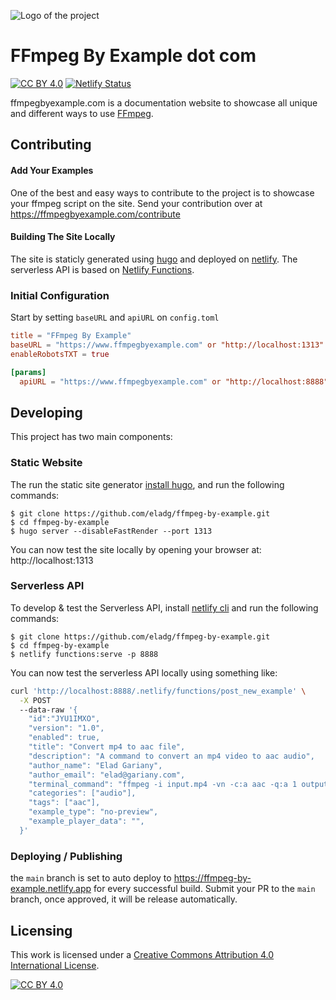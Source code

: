 ![Logo of the project](https://www.ffmpegbyexample.com/img/ffmpeg-by-example-500px.png)

# FFmpeg By Example dot com
[![CC BY 4.0][cc-by-shield]][cc-by] [![Netlify Status](https://api.netlify.com/api/v1/badges/3b118d24-ed43-4f2f-a979-1b523b092867/deploy-status)](https://app.netlify.com/sites/ffmpeg-by-example/deploys)

ffmpegbyexample.com is a documentation website to showcase all unique and different ways to use [FFmpeg](https://ffmpeg.org).

## Contributing

#### Add Your Examples
One of the best and easy ways to contribute to the project is to showcase your ffmpeg script on the site. Send your contribution over at https://ffmpegbyexample.com/contribute

#### Building The Site Locally

The site is staticly generated using [hugo](https://gohugo.io/) and deployed on [netlify](https://www.netlify.com/). The serverless API is based on [Netlify Functions](https://www.netlify.com/products/functions/). 

### Initial Configuration

Start by setting `baseURL` and `apiURL` on `config.toml`

```toml
title = "FFmpeg By Example"
baseURL = "https://www.ffmpegbyexample.com" or "http://localhost:1313"
enableRobotsTXT = true

[params]
  apiURL = "https://www.ffmpegbyexample.com" or "http://localhost:8888"
```
## Developing

This project has two main components:

### Static Website

The run the static site generator [install hugo](https://gohugo.io/getting-started/installing), and run the following commands:

```shell
$ git clone https://github.com/eladg/ffmpeg-by-example.git
$ cd ffmpeg-by-example
$ hugo server --disableFastRender --port 1313
```

You can now test the site locally by opening your browser at: http://localhost:1313

### Serverless API

To develop & test the Serverless API, install [netlify cli](https://docs.netlify.com/cli/get-started) and run the following commands:

```shell
$ git clone https://github.com/eladg/ffmpeg-by-example.git
$ cd ffmpeg-by-example
$ netlify functions:serve -p 8888
```

You can now test the serverless API locally using something like:
```bash
curl 'http://localhost:8888/.netlify/functions/post_new_example' \
  -X POST 
  --data-raw '{
    "id":"JYU1IMXO",
    "version": "1.0",
    "enabled": true,
    "title": "Convert mp4 to aac file",
    "description": "A command to convert an mp4 video to aac audio",
    "author_name": "Elad Gariany",
    "author_email": "elad@gariany.com",
    "terminal_command": "ffmpeg -i input.mp4 -vn -c:a aac -q:a 1 output.aac",
    "categories": ["audio"], 
    "tags": ["aac"],
    "example_type": "no-preview",
    "example_player_data": "",
  }'
``` 

### Deploying / Publishing

the `main` branch is set to auto deploy to https://ffmpeg-by-example.netlify.app for every successful build. Submit your PR to the `main` branch, once approved, it will be release automatically. 


## Licensing
This work is licensed under a
[Creative Commons Attribution 4.0 International License][cc-by].

[![CC BY 4.0][cc-by-image]][cc-by]

[cc-by]: http://creativecommons.org/licenses/by/4.0/
[cc-by-image]: https://i.creativecommons.org/l/by/4.0/88x31.png
[cc-by-shield]: https://img.shields.io/badge/License-CC%20BY%204.0-lightgrey.svg
